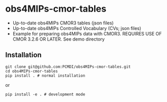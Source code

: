 # obs4MIPs-cmor-tables
- Up-to-date obs4MIPs CMOR3 tables (json files)
- Up-to-date obs4MIPs Controlled Vocabulary (CVs; json files) 
- Example for preparing obs4MIPs data with CMOR3.  REQUIRES USE OF CMOR 3.2.6 OR LATER.  See demo directory

## Installation

```
git clone git@github.com:PCMDI/obs4MIPs-cmor-tables.git
cd obs4MIPs-cmor-tables
pip install . # normal installation
```
or
```
pip install -e . # development mode
```

